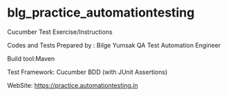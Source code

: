 # blg_practice_automationtesting

Cucumber Test Exercise/Instructions

Codes and Tests Prepared by :
Bilge Yumsak
QA Test Automation Engineer

Build tool:Maven 

Test Framework: Cucumber BDD (with JUnit Assertions)

WebSite: https://practice.automationtesting.in



